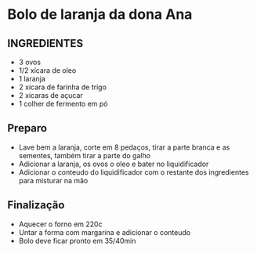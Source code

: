 # Bolo de laranja da dona Ana

## INGREDIENTES
- 3 ovos
- 1/2 xícara de oleo
- 1 laranja
- 2 xícara de farinha de trigo
- 2 xícaras de açucar 
- 1 colher de fermento em pó 

## Preparo
- Lave bem a laranja, corte em 8 pedaços, tirar a parte branca e as sementes, também tirar a parte do galho
- Adicionar a laranja, os ovos o oleo e bater no liquidificador
- Adicionar o conteudo do liquidificador com o restante dos ingredientes para misturar na mão

## Finalização
- Aquecer o forno em 220c
- Untar a forma com margarina e adicionar o conteudo
- Bolo deve ficar pronto em 35/40min 
